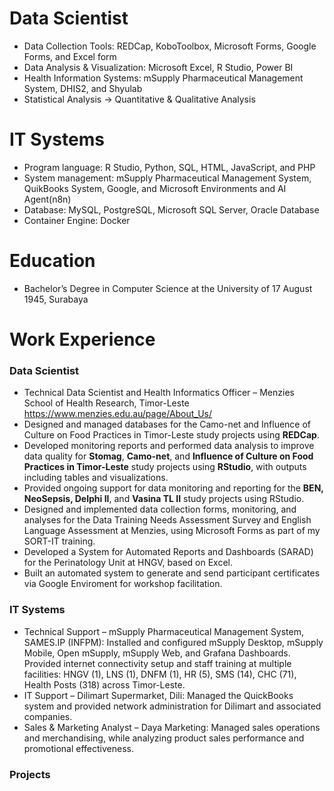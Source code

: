 # Data Scientist
- Data Collection Tools: REDCap, KoboToolbox, Microsoft Forms, Google Forms, and Excel form
- Data Analysis & Visualization: Microsoft Excel, R Studio, Power BI
- Health Information Systems: mSupply Pharmaceutical Management System, DHIS2, and Shyulab
- Statistical Analysis → Quantitative & Qualitative Analysis 

# IT Systems
- Program language: R Studio, Python, SQL, HTML, JavaScript, and PHP
- System management: mSupply Pharmaceutical Management System, QuikBooks System, Google, and Microsoft Environments and AI Agent(n8n)
- Database: MySQL, PostgreSQL, Microsoft SQL Server, Oracle Database
- Container Engine: Docker

# Education
- Bachelor’s Degree in Computer Science at the University of 17 August 1945, Surabaya

# Work Experience
### Data Scientist
- Technical Data Scientist and Health Informatics Officer – Menzies School of Health Research, Timor-Leste https://www.menzies.edu.au/page/About_Us/
- Designed and managed databases for the Camo-net and Influence of Culture on Food Practices in Timor-Leste study projects using **REDCap**.
- Developed monitoring reports and performed data analysis to improve data quality for **Stomag**, **Camo-net**, and **Influence of Culture on Food Practices in Timor-Leste** study projects using **RStudio**, with outputs including tables and visualizations.
- Provided ongoing support for data monitoring and reporting for the **BEN, NeoSepsis, Delphi II**, and **Vasina TL II** study projects using RStudio.
- Designed and implemented data collection forms, monitoring, and analyses for the Data Training Needs Assessment Survey and English Language Assessment at Menzies, using Microsoft Forms as part of my SORT-IT training.
- Developed a System for Automated Reports and Dashboards (SARAD) for the Perinatology Unit at HNGV, based on Excel.
- Built an automated system to generate and send participant certificates via Google Enviroment for workshop facilitation.
### IT Systems
- Technical Support – mSupply Pharmaceutical Management System, SAMES.IP (INFPM): Installed and configured mSupply Desktop, mSupply Mobile, Open mSupply, mSupply Web, and Grafana Dashboards. Provided internet connectivity setup and staff training at multiple facilities: HNGV (1), LNS (1), DNFM (1), HR (5), SMS (14), CHC (71), Health Posts (318) across Timor-Leste.
- IT Support – Dilimart Supermarket, Dili: Managed the QuickBooks system and provided network administration for Dilimart and associated companies.
- Sales & Marketing Analyst – Daya Marketing: Managed sales operations and merchandising, while analyzing product sales performance and promotional effectiveness.

### Projects 

